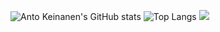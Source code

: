 ![Anto Keinanen's GitHub stats](https://github-readme-stats.vercel.app/api?username=antoKeinanen&show_icons=true&theme=dark)
![Top Langs](https://github-readme-stats.vercel.app/api/top-langs/?username=antoKeinanen&theme=dark&layout=compact)
![](https://github-profile-summary-cards.vercel.app/api/cards/most-commit-language?username=xypine&theme=dark)
